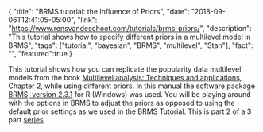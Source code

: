 {
  "title": "BRMS tutorial: the Influence of Priors",
  "date": "2018-09-06T12:41:05-05:00",
  "link": "https://www.rensvandeschoot.com/tutorials/brms-priors/",
  "description": "This tutorial shows how to specify different priors in a multilevel model in BRMS",
  "tags": ["tutorial", "bayesian", "BRMS", "multilevel", "Stan"],
  "fact": "",
  "featured":true
}


This tutorial shows how you can replicate the popularity data multilevel models from the book [Multilevel analysis: Techniques and applications](https://multilevel-analysis.sites.uu.nl/), Chapter 2, while using different priors. In this manual the software package [BRMS, version 2.3.1](https://cran.r-project.org/web/packages/brms/index.html) for R (Windows) was used. You will be playing around with the options in BRMS to adjust the priors as opposed to using the default prior settings as we used in the BRMS Tutorial. This is part 2 of a 3 part  [series](https://www.rensvandeschoot.com/tutorials/brms/).

